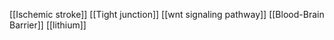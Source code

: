 [[Ischemic stroke]]
[[Tight junction]]
[[wnt signaling pathway]]
[[Blood-Brain Barrier]]
[[lithium]]
